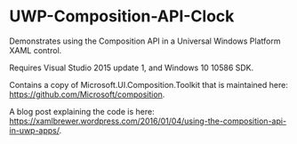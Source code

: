# UWP-Composition-API-Clock
Demonstrates using the Composition API in a Universal Windows Platform XAML control.

Requires Visual Studio 2015 update 1, and Windows 10 10586 SDK.

Contains a copy of Microsoft.UI.Composition.Toolkit that is maintained here: https://github.com/Microsoft/composition.

A blog post explaining the code is here: https://xamlbrewer.wordpress.com/2016/01/04/using-the-composition-api-in-uwp-apps/.

